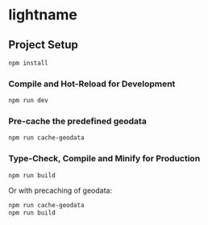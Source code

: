# lightname

## Project Setup

```sh
npm install
```

### Compile and Hot-Reload for Development

```sh
npm run dev
```

### Pre-cache the predefined geodata

```sh
npm run cache-geodata
```

### Type-Check, Compile and Minify for Production

```sh
npm run build
```

Or with precaching of geodata:

```sh
npm run cache-geodata
npm run build
```
